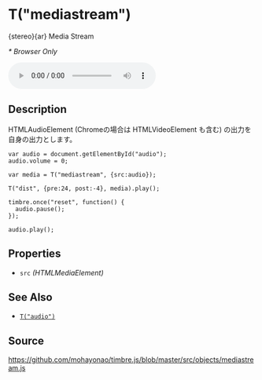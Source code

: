 T("mediastream")
================
{stereo}{ar} Media Stream

_* Browser Only_


<audio id="audio" src="/timbre.js/misc/audio/amen.wav" controls></audio>

## Description ##
HTMLAudioElement (Chromeの場合は HTMLVideoElement も含む) の出力を自身の出力とします。

```timbre
var audio = document.getElementById("audio");
audio.volume = 0;

var media = T("mediastream", {src:audio});

T("dist", {pre:24, post:-4}, media).play();

timbre.once("reset", function() {
  audio.pause();
});

audio.play();
```

## Properties ##
- `src` _(HTMLMediaElement)_

## See Also ##
- [`T("audio")`](./audio.html)

## Source ##
https://github.com/mohayonao/timbre.js/blob/master/src/objects/mediastream.js

